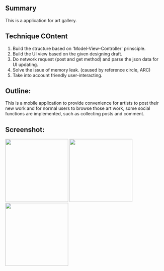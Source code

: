 ## Summary
This is a application for art gallery.

## Technique COntent 
1. Build the structure based on 'Model-View-Controller' prinsciple.
2. Build the UI view based on the given designing draft.
3. Do network request (post and get method) and parse the json data for UI updating.
4. Solve the issue of memory leak. (caused by reference circle, ARC)
5. Take into account friendly user-interacting.


## Outline:
This is a mobile application to provide convenience for artists to post their 
new work and for normal users to browse those art work, some social functions are 
implemented, such as collecting posts and comment.


## Screenshot:
<img src="https://user-images.githubusercontent.com/9635252/30527270-1c94dac4-9bfd-11e7-8355-1cf8c39b597c.png" width="200">
<img src="https://user-images.githubusercontent.com/9635252/30527272-1c9689c8-9bfd-11e7-9300-62b22a5d53ae.png" width="200">
<img src="https://user-images.githubusercontent.com/9635252/30527271-1c966024-9bfd-11e7-9fa1-f9fd4bf46c0c.png" width="200">



